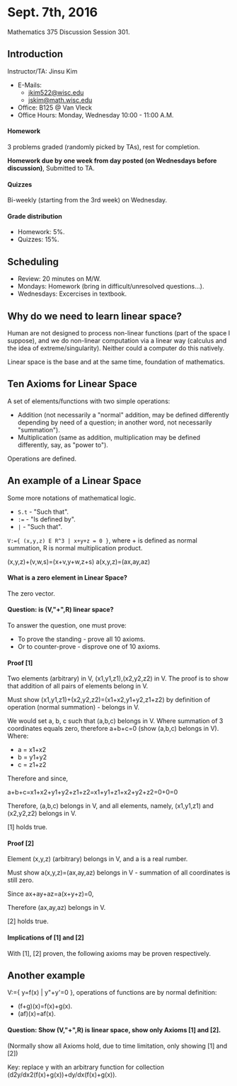 Sept. 7th, 2016
===============

Mathematics 375 Discussion Session 301.

Introduction
------------

Instructor/TA: Jinsu Kim

- E-Mails:
  - jkim522@wisc.edu
  - jskim@math.wisc.edu
- Office: B125 @ Van Vleck
- Office Hours: Monday, Wednesday 10:00 - 11:00 A.M.

#### Homework

3 problems graded (randomly picked by TAs), rest for completion.

**Homework due by one week from day posted (on Wednesdays before discussion)**, Submitted to TA.

#### Quizzes

Bi-weekly (starting from the 3rd week) on Wednesday.

#### Grade distribution

- Homework: 5%.
- Quizzes: 15%.

Scheduling
----------

- Review: 20 minutes on M/W.
- Mondays: Homework (bring in difficult/unresolved questions...).
- Wednesdays: Excercises in textbook.

Why do we need to learn linear space?
-------------------------------------

Human are not designed to process non-linear functions (part of the space I suppose), and we do non-linear computation via a linear way (calculus and the idea of extreme/singularity). Neither could a computer do this natively.

Linear space is the base and at the same time, foundation of mathematics.

Ten Axioms for Linear Space
---------------------------

A set of elements/functions with two simple operations:

- Addition (not necessarily a "normal" addition, may be defined differently depending by need of a question; in another word, not necessarily "summation").
- Multiplication (same as addition, multiplication may be defined differently, say, as "power to").

Operations are defined.

An example of a Linear Space
----------------------------

Some more notations of mathematical logic.

- `S.t` - "Such that".
- `:=` - "Is defined by".
- `|` - "Such that".

`V:={ (x,y,z) E R^3 | x+y+z = 0 }`, where + is defined as normal summation, R is normal multiplication product.

(x,y,z)+(v,w,s)=(x+v,y+w,z+s)
a(x,y,z)=(ax,ay,az)

#### What is a zero element in Linear Space?

The zero vector.

#### Question: is (V,"+",R) linear space?

To answer the question, one must prove:

- To prove the standing - prove all 10 axioms.
- Or to counter-prove - disprove one of 10 axioms.

#### Proof [1]

Two elements (arbitrary) in V, (x1,y1,z1),(x2,y2,z2) in V. The proof is to show that addition of all pairs of elements belong in V.

Must show (x1,y1,z1)+(x2,y2,z2)=(x1+x2,y1+y2,z1+z2) by definition of operation (normal summation) - belongs in V.

We would set a, b, c such that (a,b,c) belongs in V. Where summation of 3 coordinates equals zero, therefore a+b+c=0 (show (a,b,c) belongs in V). Where:

- a = x1+x2
- b = y1+y2
- c = z1+z2

Therefore and since,

a+b+c=x1+x2+y1+y2+z1+z2=x1+y1+z1+x2+y2+z2=0+0=0

Therefore, (a,b,c) belongs in V, and all elements, namely, (x1,y1,z1) and (x2,y2,z2) belongs in V.

[1] holds true.

#### Proof [2]

Element (x,y,z) (arbitrary) belongs in V, and a is a real rumber.

Must show a(x,y,z)=(ax,ay,az) belongs in V - summation of all coordinates is still zero.

Since ax+ay+az=a(x+y+z)=0,

Therefore (ax,ay,az) belongs in V.

[2] holds true.

#### Implications of [1] and [2]

With [1], [2] proven, the following axioms may be proven respectively.

Another example
---------------

V:={ y=f(x) | y"+y'=0 }, operations of functions are by normal definition:

- (f+g)(x)=f(x)+g(x).
- (af)(x)=af(x).

#### Question: Show (V,"+",R) is linear space, show only Axioms [1] and [2].

(Normally show all Axioms hold, due to time limitation, only showing [1] and [2])

Key: replace y with an arbitrary function for collection (d2y/dx2(f(x)+g(x))+dy/dx(f(x)+g(x)).
